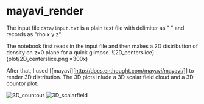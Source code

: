 # mayavi_render
The input file ```data/input.txt``` is a plain text file with delimiter as " " and records as "rho x y z".

The notebook first reads in the input file and then makes a 2D distribution of density on z=0 plane for a quick glimpse.
![2D_centerslice](plot/2D_centerslice.png =300x)

After that, I used [[mayavi][http://docs.enthought.com/mayavi/mayavi/]] to render 3D distritution. The 3D plots inlude a 3D scalar field cloud and a 3D countor plot.

![3D_countour](plot/3D_countor.png=300x)
![3D_scalarfield](plot/3D_scalarfield.png=300x)
